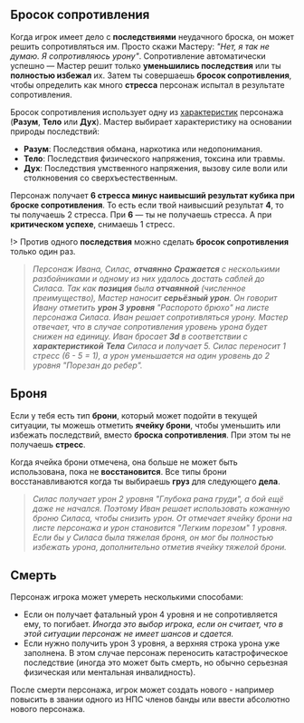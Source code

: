 ## Бросок сопротивления

Когда игрок имеет дело с **последствиями** неудачного броска, он может решить сопротивляться им. Просто скажи Мастеру: _"Нет, я так не думаю. Я сопротивляюсь урону"_. Сопротивление автоматически успешно — Мастер решит только **уменьшились последствия** или ты **полностью избежал** их. Затем ты совершаешь **бросок сопротивления**, чтобы определить как много **стресса** персонаж испытал в результате сопротивления.

Бросок сопротивления использует одну из [характеристик](actions-attributes?id=Рейтинг-характеристики) персонажа (**Разум**, **Тело** или **Дух**). Мастер выбирает характеристику на основании природы последствий:

- **Разум**: Последствия обмана, наркотика или недопонимания.
- **Тело**: Последствия физического напряжения, токсина или травмы.
- **Дух**: Последствия умственного напряжения, вызову силе воли или столкновения со сверхъестественным.

Персонаж получает **6 стресса минус наивысший результат кубика при броске сопротивления**. То есть если твой наивысший результат **4**, то ты получаешь 2 стресса. При **6** — ты не получаешь стресса. А при **критическом успехе**, снимаешь 1 стресс.

!> Против одного **последствия** можно сделать **бросок сопротивления** только один раз.

> _Персонаж Ивана, Силас, **отчаянно** **Сражается** с несколькими разбойниками и одному из них удалось достать саблей до Силаса. Так как **позиция** была **отчаянной** (численное преимущество), Мастер наносит **серьёзный урон**. Он говорит Ивану отметить **урон 3 уровня** "Распорото брюхо" на листе персонажа Силаса. Иван решает сопротивляться урону. Мастер отвечает, что в случае сопротивления уровень урона будет снижен на единицу. Иван бросает **3d** в соответствии с **характеристикой** **Тела** Силаса и получает 5. Силас переносит 1 стресс (6 - 5 = 1), а урон уменьшается на один уровень до 2 уровня "Порезан до ребер"._

## Броня

Если у тебя есть тип **брони**, который может подойти в текущей ситуации, ты можешь отметить **ячейку брони**, чтобы уменьшить или избежать последствий, вместо **броска сопротивления**. При этом ты не получаешь **стресс**.

Когда ячейка брони отмечена, она больше не может быть использована, пока не **восстановится**. Все типы брони восстанавливаются когда ты выбираешь **груз** для следующего **дела**.

> _Силас получает урон 2 уровня "Глубока рана груди", а бой ещё даже не начался. Поэтому Иван решает использовать кожанную броню Силаса, чтобы снизить урон. От отмечает ячейку брони на листе персонажа и урон становится "Легким порезом" 1 уровня. Если бы у Силаса была тяжелая броня, он мог бы полностью избежать урона, дополнительно отметив ячейку тяжелой брони._

## Смерть

Персонаж игрока может умереть несколькими способами:

- Если он получает фатальный урон 4 уровня и не сопротивляется ему, то погибает. _Иногда это выбор игрока, если он считает, что в этой ситуации персонаж не имеет шансов и сдается._
- Если нужно получить урон 3 уровня, а верхняя строка урона уже заполнена. В этом случае персонаж переносить катастрофическое последствие (иногда это может быть смерть, но обычно серьезная физическая или ментальная инвалидность).

После смерти персонажа, игрок может создать нового - например повысить в звании одного из НПС членов банды или ввести абсолютно нового персонажа.
